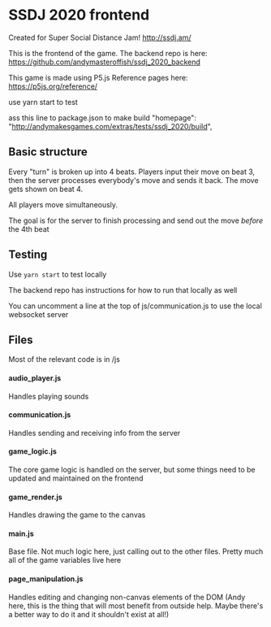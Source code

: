# SSDJ 2020 frontend

Created for Super Social Distance Jam!
http://ssdj.am/

This is the frontend of the game.
The backend repo is here: https://github.com/andymasteroffish/ssdj_2020_backend

This game is made using P5.js
Reference pages here: https://p5js.org/reference/

use yarn start to test

ass this line to package.json to make build
  "homepage": "http://andymakesgames.com/extras/tests/ssdj_2020/build",

## Basic structure

Every "turn" is broken up into 4 beats. Players input their move on beat 3, then the server processes everybody's move and sends it back. The move gets shown on beat 4.

All players move simultaneously.

The goal is for the server to finish processing and send out the move _before_ the 4th beat

## Testing

Use `yarn start` to test locally

The backend repo has instructions for how to run that locally as well

You can uncomment a line at the top of js/communication.js to use the local websocket server

## Files

Most of the relevant code is in /js

#### audio_player.js

Handles playing sounds

#### communication.js

Handles sending and receiving info from the server

#### game_logic.js

The core game logic is handled on the server, but some things need to be updated and maintained on the frontend

#### game_render.js

Handles drawing the game to the canvas

#### main.js

Base file. Not much logic here, just calling out to the other files.
Pretty much all of the game variables live here

#### page_manipulation.js

Handles editing and changing non-canvas elements of the DOM
(Andy here, this is the thing that will most benefit from outside help. Maybe there's a better way to do it and it shouldn't exist at all!)
